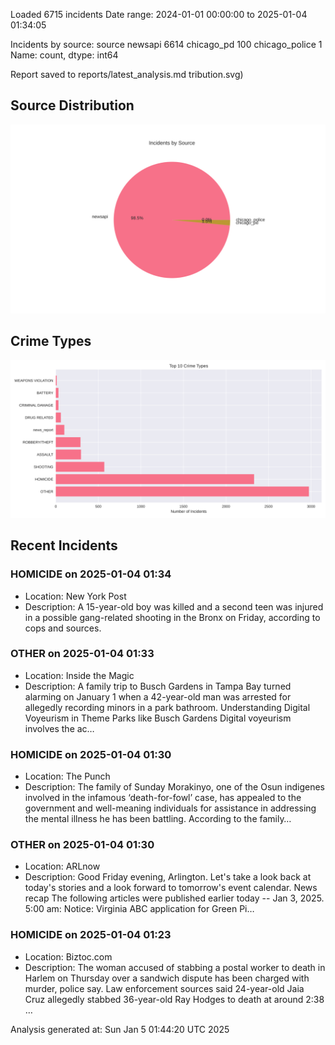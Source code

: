 
Loaded 6715 incidents
Date range: 2024-01-01 00:00:00 to 2025-01-04 01:34:05

Incidents by source:
source
newsapi           6614
chicago_pd         100
chicago_police       1
Name: count, dtype: int64

Report saved to reports/latest_analysis.md
tribution.svg)

## Source Distribution
![Source Distribution](images/source_distribution.svg)

## Crime Types
![Crime Types](images/crime_types.svg)

## Recent Incidents

### HOMICIDE on 2025-01-04 01:34
- Location: New York Post
- Description: A 15-year-old boy was killed and a second teen was injured in a possible gang-related shooting in the Bronx on Friday, according to cops and sources.


### OTHER on 2025-01-04 01:33
- Location: Inside the Magic
- Description: A family trip to Busch Gardens in Tampa Bay turned alarming on January 1 when a 42-year-old man was arrested for allegedly recording minors in a park bathroom. Understanding Digital Voyeurism in Theme Parks like Busch Gardens Digital voyeurism involves the ac…


### HOMICIDE on 2025-01-04 01:30
- Location: The Punch
- Description: The family of Sunday Morakinyo, one of the Osun indigenes involved in the infamous ‘death-for-fowl’ case, has appealed to the government and well-meaning individuals for assistance in addressing the mental illness he has been battling. According to the family…


### OTHER on 2025-01-04 01:30
- Location: ARLnow
- Description: Good Friday evening, Arlington. Let's take a look back at today's stories and a look forward to tomorrow's event calendar.  News recap The following articles were published earlier today -- Jan 3, 2025. 5:00 am: Notice: Virginia ABC application for Green Pi…


### HOMICIDE on 2025-01-04 01:23
- Location: Biztoc.com
- Description: The woman accused of stabbing a postal worker to death in Harlem on Thursday over a sandwich dispute has been charged with murder, police say.
Law enforcement sources said 24-year-old Jaia Cruz allegedly stabbed 36-year-old Ray Hodges to death at around 2:38 …

Analysis generated at: Sun Jan  5 01:44:20 UTC 2025
